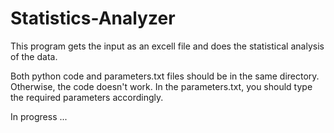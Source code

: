 # Statistics-Analyzer
This program gets the input as an excell file and does the statistical analysis of the data.  

Both python code and parameters.txt files should be in the same directory. Otherwise, the code doesn't work. In the parameters.txt, you should type the required parameters accordingly. 

In progress ...
